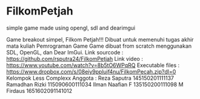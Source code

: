 # FilkomPetjah
simple game made using opengl, sdl and dearimgui

Game breakout simpel, Filkom Petjah!!! Dibuat untuk memenuhi tugas akhir mata kuliah Pemrograman Game 
Game dibuat from scratch menggunakan SDL, OpenGL, dan Dear ImGui. 
Link sourcode : https://github.com/rsputra24/FilkomPetjah 
Link video : https://www.youtube.com/watch?v=8b5tO6WPqRQ
Executable files : https://www.dropbox.com/s/08eiy9pplujf4nu/FilkomPecah.zip?dl=0 
Kelompok Less Complexx 
Anggota : 
Reza Saputra           145150201111137 
Ramadhan Rizki     115090600111034
Ilman Naafian F      135150200111098 
M Firdaus               1651602091141012
